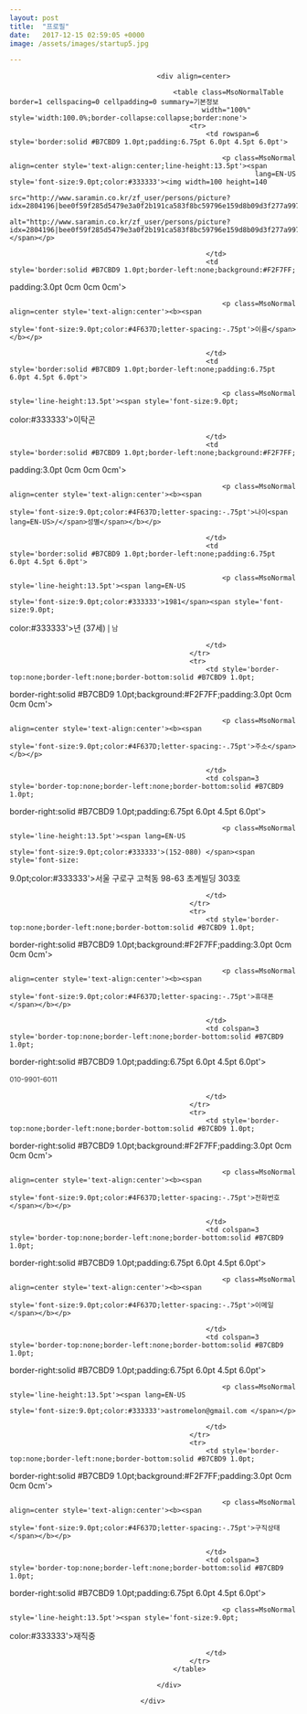 ```yaml
---
layout: post
title:  "프로필"
date:   2017-12-15 02:59:05 +0000
image: /assets/images/startup5.jpg

---
```

<div style='margin-bottom:6.75pt' id="basic_profile">

                                        <div align=center>

                                            <table class=MsoNormalTable border=1 cellspacing=0 cellpadding=0 summary=기본정보
                                                   width="100%" style='width:100.0%;border-collapse:collapse;border:none'>
                                                <tr>
                                                    <td rowspan=6 style='border:solid #B7CBD9 1.0pt;padding:6.75pt 6.0pt 4.5pt 6.0pt'>

                                                        <p class=MsoNormal align=center style='text-align:center;line-height:13.5pt'><span
                                                                lang=EN-US style='font-size:9.0pt;color:#333333'><img width=100 height=140
                                                                                                                      src="http://www.saramin.co.kr/zf_user/persons/picture?idx=2804196|bee0f59f285d5479e3a0f2b191ca583f8bc59796e159d8b09d3f277a99777163"
                                                                                                                      alt="http://www.saramin.co.kr/zf_user/persons/picture?idx=2804196|bee0f59f285d5479e3a0f2b191ca583f8bc59796e159d8b09d3f277a99777163"></span></p>

                                                    </td>
                                                    <td style='border:solid #B7CBD9 1.0pt;border-left:none;background:#F2F7FF;
padding:3.0pt 0cm 0cm 0cm'>

                                                        <p class=MsoNormal align=center style='text-align:center'><b><span
                                                                style='font-size:9.0pt;color:#4F637D;letter-spacing:-.75pt'>이름</span></b></p>

                                                    </td>
                                                    <td style='border:solid #B7CBD9 1.0pt;border-left:none;padding:6.75pt 6.0pt 4.5pt 6.0pt'>

                                                        <p class=MsoNormal style='line-height:13.5pt'><span style='font-size:9.0pt;
color:#333333'>이탁곤 </span></p>

                                                    </td>
                                                    <td style='border:solid #B7CBD9 1.0pt;border-left:none;background:#F2F7FF;
padding:3.0pt 0cm 0cm 0cm'>

                                                        <p class=MsoNormal align=center style='text-align:center'><b><span
                                                                style='font-size:9.0pt;color:#4F637D;letter-spacing:-.75pt'>나이<span lang=EN-US>/</span>성별</span></b></p>

                                                    </td>
                                                    <td style='border:solid #B7CBD9 1.0pt;border-left:none;padding:6.75pt 6.0pt 4.5pt 6.0pt'>

                                                        <p class=MsoNormal style='line-height:13.5pt'><span lang=EN-US
                                                                                                            style='font-size:9.0pt;color:#333333'>1981</span><span style='font-size:9.0pt;
color:#333333'>년<span lang=EN-US> (37</span>세<span lang=EN-US>)</span></span><span
                                                                class=res-cut1><span lang=EN-US style='font-size:9.0pt'>&nbsp;|&nbsp;</span></span><span
                                                                style='font-size:9.0pt;color:#333333'>남 </span></p>

                                                    </td>
                                                </tr>
                                                <tr>
                                                    <td style='border-top:none;border-left:none;border-bottom:solid #B7CBD9 1.0pt;
border-right:solid #B7CBD9 1.0pt;background:#F2F7FF;padding:3.0pt 0cm 0cm 0cm'>

                                                        <p class=MsoNormal align=center style='text-align:center'><b><span
                                                                style='font-size:9.0pt;color:#4F637D;letter-spacing:-.75pt'>주소</span></b></p>

                                                    </td>
                                                    <td colspan=3 style='border-top:none;border-left:none;border-bottom:solid #B7CBD9 1.0pt;
border-right:solid #B7CBD9 1.0pt;padding:6.75pt 6.0pt 4.5pt 6.0pt'>

                                                        <p class=MsoNormal style='line-height:13.5pt'><span lang=EN-US
                                                                                                            style='font-size:9.0pt;color:#333333'>(152-080) </span><span style='font-size:
9.0pt;color:#333333'>서울 구로구 고척동 <span lang=EN-US>98-63 </span>초계빌딩<span
                                                                lang=EN-US> 303</span>호 </span></p>

                                                    </td>
                                                </tr>
                                                <tr>
                                                    <td style='border-top:none;border-left:none;border-bottom:solid #B7CBD9 1.0pt;
border-right:solid #B7CBD9 1.0pt;background:#F2F7FF;padding:3.0pt 0cm 0cm 0cm'>

                                                        <p class=MsoNormal align=center style='text-align:center'><b><span
                                                                style='font-size:9.0pt;color:#4F637D;letter-spacing:-.75pt'>휴대폰</span></b></p>

                                                    </td>
                                                    <td colspan=3 style='border-top:none;border-left:none;border-bottom:solid #B7CBD9 1.0pt;
border-right:solid #B7CBD9 1.0pt;padding:6.75pt 6.0pt 4.5pt 6.0pt'><span
                                                            id="cell_area">

<p class=MsoNormal style='line-height:13.5pt'><span lang=EN-US
                                                    style='font-size:9.0pt;color:#333333'>010-9901-6011 </span></p>

                                                    </td>
                                                </tr>
                                                <tr>
                                                    <td style='border-top:none;border-left:none;border-bottom:solid #B7CBD9 1.0pt;
border-right:solid #B7CBD9 1.0pt;background:#F2F7FF;padding:3.0pt 0cm 0cm 0cm'>

                                                        <p class=MsoNormal align=center style='text-align:center'><b><span
                                                                style='font-size:9.0pt;color:#4F637D;letter-spacing:-.75pt'>전화번호</span></b></p>

                                                    </td>
                                                    <td colspan=3 style='border-top:none;border-left:none;border-bottom:solid #B7CBD9 1.0pt;
border-right:solid #B7CBD9 1.0pt;padding:6.75pt 6.0pt 4.5pt 6.0pt'></td>
                                                </tr>
                                                <tr>
                                                    <td style='border-top:none;border-left:none;border-bottom:solid #B7CBD9 1.0pt;
border-right:solid #B7CBD9 1.0pt;background:#F2F7FF;padding:3.0pt 0cm 0cm 0cm'>

                                                        <p class=MsoNormal align=center style='text-align:center'><b><span
                                                                style='font-size:9.0pt;color:#4F637D;letter-spacing:-.75pt'>이메일</span></b></p>

                                                    </td>
                                                    <td colspan=3 style='border-top:none;border-left:none;border-bottom:solid #B7CBD9 1.0pt;
border-right:solid #B7CBD9 1.0pt;padding:6.75pt 6.0pt 4.5pt 6.0pt'>

                                                        <p class=MsoNormal style='line-height:13.5pt'><span lang=EN-US
                                                                                                            style='font-size:9.0pt;color:#333333'>astromelon@gmail.com </span></p>

                                                    </td>
                                                </tr>
                                                <tr>
                                                    <td style='border-top:none;border-left:none;border-bottom:solid #B7CBD9 1.0pt;
border-right:solid #B7CBD9 1.0pt;background:#F2F7FF;padding:3.0pt 0cm 0cm 0cm'>

                                                        <p class=MsoNormal align=center style='text-align:center'><b><span
                                                                style='font-size:9.0pt;color:#4F637D;letter-spacing:-.75pt'>구직상태</span></b></p>

                                                    </td>
                                                    <td colspan=3 style='border-top:none;border-left:none;border-bottom:solid #B7CBD9 1.0pt;
border-right:solid #B7CBD9 1.0pt;padding:6.75pt 6.0pt 4.5pt 6.0pt'>

                                                        <p class=MsoNormal style='line-height:13.5pt'><span style='font-size:9.0pt;
color:#333333'>재직중</span></p>

                                                    </td>
                                                </tr>
                                            </table>

                                        </div>

                                    </div>